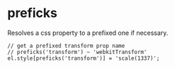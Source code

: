 # preficks

Resolves a css property to a prefixed one if necessary.

```
// get a prefixed transform prop name
// preficks('transform') ~ 'webkitTransform'
el.style[preficks('transform')] = 'scale(1337)';
```
